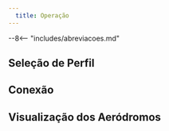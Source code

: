 ```yaml
---
  title: Operação
---
```


--8<-- "includes/abreviacoes.md"

## Seleção de Perfil


## Conexão


## Visualização dos Aeródromos